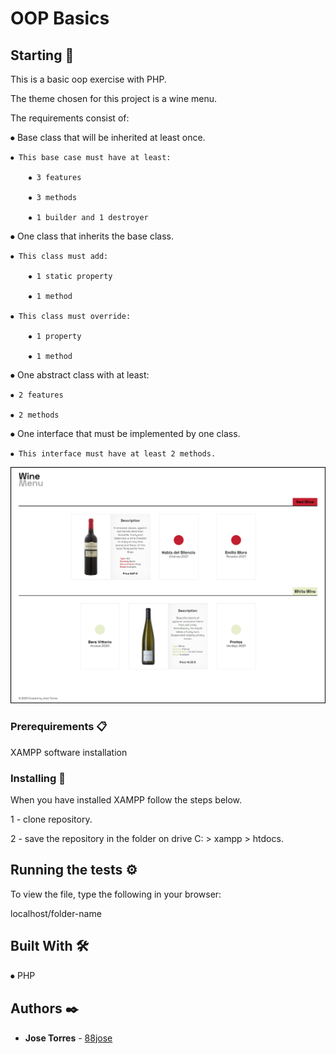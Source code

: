 # OOP Basics

## Starting 🚀

This is a basic oop exercise with PHP.

The theme chosen for this project is a wine menu.

The requirements consist of:

⦁ Base class that will be inherited at least once.

    ⦁ This base case must have at least:

        ⦁ 3 features

        ⦁ 3 methods

        ⦁ 1 builder and 1 destroyer

⦁ One class that inherits the base class.

    ⦁ This class must add:

        ⦁ 1 static property

        ⦁ 1 method

    ⦁ This class must override:

        ⦁ 1 property
        
        ⦁ 1 method

⦁ One abstract class with at least:

    ⦁ 2 features

    ⦁ 2 methods

⦁ One interface that must be implemented by one class.

    ⦁ This interface must have at least 2 methods.

![This is an image](assets/img/captura-oop2.png)    

### Prerequirements 📋

XAMPP software installation

### Installing 🔧

When you have installed XAMPP follow the steps below. 

1 - clone repository. 

2 - save the repository in the folder on drive C: > xampp > htdocs.

## Running the tests ⚙️

To view the file, type the following in your browser:

localhost/folder-name

## Built With  🛠️

⦁ PHP

## Authors ✒️

* **Jose Torres** - [88jose](https://github.com/88jose)
